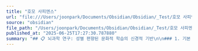 ```yaml
---
title: "호모 사피엔스"
url: "file:///Users/joonpark/Documents/Obsidian/Obsidian/_Test/호모 사피엔스.md"
source: "obsidian"
file_path: "/Users/joonpark/Documents/Obsidian/Obsidian/_Test/호모 사피엔스.md"
published_at: "2025-06-25T17:27:30.787880"
summary: "## 📋 뇌과학 연구: 성별 편향된 문화적 학습의 신경적 기반\n\n### 1. 기본 정보\n\n- **제목**: 뇌과학 연구: 성별 편향된 문화적 학습의 신경적 기반\n- **출처**: 조지프 헨릭, <호모 사피엔스>, p. 90~91\n- **유형**: 논문 발췌\n- **난이도**: 중급\n- **주제 분야**: 과학 (뇌과학, 심리학)\n\n\n### 2. 핵심 요약 (Executive Summary)\n\n- **한 줄 요약**: 엘리자베스 레이놀즈 로신의 연구는 fMRI를 이용하여 사람들이 동성 모델을 모방할 때 더 큰 뇌 보상 반응을 보임을 밝혀내, 성별 편향된 문화적 학습의 신경적 기반을 제시한다.\n- **주요 논점 3가지**:\n    • fMRI를 이용한 실험을 통해 동성 모방 시 더 큰 뇌 보상 반응이 나타남을 확인.\n    • 여성은 다른 여성을, 남성은 다른 남성을 모방할 때 측좌핵, 배측 선조체, 복측 선조체, 안와 전두 피질, 좌측 편도체 등의 뇌 영역 활동이 증가.\n    • 이는 동성 모방에 대한 선호도가 신경학적 기반을 가지며, 문화적 학습에 영향을 미침을 시사.\n- **가치 제안**: 성별에 따른 문화적 학습 양상의 신경과학적 이해를 제공하며, 사회적 행동 및 학습 패턴 연구에 중요한 시사점을 제공한다.\n\n\n### 3. 구조적 분석\n\n#### 📖 목차 구성\n\n1. 🎯 연구 개요 및 목표\n2. 🧠 실험 설계 및 방법\n3. 💡 실험 결과 및 분석\n4. 📊 연구 결과의 의미 및 시사점\n\n\n#### 📄 섹션별 상세 분석\n\n### 1. 🎯 연구 개요 및 목표\n- **핵심 내용 1**: 엘리자베스 레이놀즈 로신은 성별 편향된 문화적 학습의 신경적 기반을 규명하고자 연구를 수행.\n- **핵심 내용 2**: fMRI 기술을 활용하여 동성 및 이성 모델 모방 시 뇌 활동의 차이를 분석.\n- **핵심 내용 3**: 연구 목표는 동성 모방과 이성 모방 시 뇌의 보상 시스템 활성화 정도를 비교하는 것.\n\n### 2. 🧠 실험 설계 및 방법\n- **핵심 내용 1**: 남녀 참가자들에게 동성 또는 이성 모델의 손짓을 관찰하고 모방하도록 지시.\n- **핵심 내용 2**: 동일인이 동성과 이성 모델을 모두 관찰하고 모방하는 조건을 설정하여 비교 분석.\n- **핵심 내용 3**: fMRI를 통해 뇌 활동을 측정하여 데이터를 수집.\n\n### 3. 💡 실험 결과 및 분석\n- **핵심 내용 1**: 동성 모델 모방 시 측좌핵, 배측 선조체, 복측 선조체, 안와 전두 피질, 좌측 편도체의 활동 증가 관찰.\n- **핵심 내용 2**: 이는 동성 모방이 더 큰 뇌 보상 반응을 유발함을 의미.\n- **핵심 내용 3**: 여성은 다른 여성을, 남성은 다른 남성을 모방할 때 더 큰 보상을 경험하는 경향 확인.\n\n### 4. 📊 연구 결과의 의미 및 시사점\n- **핵심 내용 1**: 동성 모방에 대한 선호도가 신경학적 기반을 가짐을 시사.\n- **핵심 내용 2**: 문화적 학습에 있어 성별 편향이 신경생물학적으로 영향을 받는다는 것을 보여줌.\n- **핵심 내용 3**: 사회적 행동, 학습 패턴, 성별 차이에 대한 이해 증진에 기여.\n\n\n### 4. 핵심 개념 정리\n\n- **측좌핵 (nucleus accumbens)**: 보상과 동기 부여에 관여하는 뇌 영역. 본 연구에서는 동성 모방 시 활성화 증가.\n- **배측 선조체 (dorsal striatum)**: 운동 제어 및 습관 형성에 관여.\n- **복측 선조체 (ventral striatum)**: 보상과 의사결정에 관여.\n- **안와 전두 피질 (orbital frontal cortex)**: 감정 조절과 보상 처리에 관여.\n- **좌측 편도체 (amygdala)**: 감정 처리, 특히 공포와 불안에 관여.\n\n\n### 5. 실용적 적용 방안\n\n- **즉시 실행 가능한 행동 3가지**:\n    •  다양한 성별의 모델을 활용한 학습 자료의 개발 및 적용 방안 고려.\n    •  성별에 따른 학습 효과 차이를 고려한 교육 방식 개선 연구.\n    •  사회적 상호작용 및 문화적 학습 과정에서의 성별 편향을 인지하고 개선 노력.\n- **추가 학습 경로**:\n    • 필수 키워드 3개: fMRI, 뇌 보상 시스템, 문화적 학습\n    • 관련 자료 추천: 엘리자베스 레이놀즈 로신의 관련 논문, 사회 신경과학 관련 서적.\n- **수준별 요약**:\n    • 초보자용: 뇌는 동성을 모방할 때 더 큰 보상 반응을 보인다. 이는 성별 편향된 학습의 신경학적 기반을 보여준다.\n    • 실무자용: 교육 및 훈련 프로그램 개발 시 성별에 따른 학습 효과 차이를 고려해야 한다. 동성 모델을 활용한 학습 전략 개발을 고려할 필요가 있다.\n    • 전문가용:  본 연구 결과는 성별 차이와 문화적 학습 간의 복잡한 상호작용을 더 깊이 이해하는 데 중요한 초석이 된다. 추가 연구를 통해 다양한 문화적 배경과 사회적 요인을 고려한 심층 분석이 필요하다.\n\n\n### 6. 메타 정보 및 평가\n\n- **태그**: #뇌과학 #중급 #논문 #심리학 #사회과학 #성별 #문화적학습 #fMRI\n- **품질 평가** (5점 만점):\n    • 정보 밀도: ⭐⭐⭐⭐\n    • 실용 가치: ⭐⭐⭐\n    • 독창성: ⭐⭐⭐⭐\n    • 접근성: ⭐⭐⭐\n- **비판적 평가**:\n    • 강점:  fMRI를 활용한 객관적인 데이터 제시, 성별 편향된 문화적 학습의 신경학적 기반 탐구라는 독창적인 접근.\n    • 약점:  샘플 수 및 다양성에 대한 정보 부족, 문화적 배경의 다양성 고려 부족.\n    • 신뢰성:  출처가 명확하며, 연구 설계 및 결과 분석에 대한 설명이 제공되어 신뢰도가 높음.\n\n\n### ⏰ 타임라인 요약 (해당 없음)\n"
---
```


